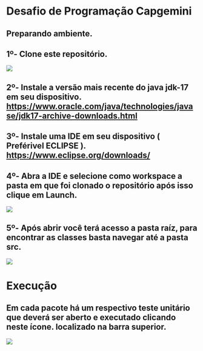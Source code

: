 # Desafio de Programação Capgemini

## Preparando ambiente.
## 1º- Clone este repositório.
<img src="http://levisantos009.com/capgemini/gitclone.PNG">

## 2º- Instale a versão mais recente do java jdk-17 em seu dispositivo. https://www.oracle.com/java/technologies/javase/jdk17-archive-downloads.html
## 3º- Instale uma IDE em seu dispositivo ( Preférivel ECLIPSE ). https://www.eclipse.org/downloads/
## 4º- Abra a IDE e selecione como workspace a pasta em que foi clonado o repositório após isso clique em Launch.
<img src="http://levisantos009.com/capgemini/abrirworkspace.PNG">

## 5º- Após abrir você terá acesso a pasta raíz, para encontrar as classes basta navegar até a pasta src.
<img src="http://levisantos009.com/capgemini/ide.PNG">

# Execução
## Em cada pacote há um respectivo teste unitário que deverá ser aberto e executado clicando neste ícone. localizado na barra superior.
<img src="http://levisantos009.com/capgemini/executar.png">
